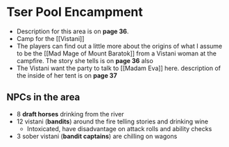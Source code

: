 # Tser Pool Encampment
* Description for this area is on **page 36**.
* Camp for the [[Vistani]]
* The players can find out a little more about the origins of what I assume to be the [[Mad Mage of Mount Baratok]] from a Vistani woman at the campfire. The story she tells is on **page 36** also
* The Vistani want the party to talk to [[Madam Eva]] here. description of the inside of her tent is on **page 37**

## NPCs in the area
* 8 **draft horses** drinking from the river
* 12 vistani (**bandits**) around the fire telling stories and drinking wine
  * Intoxicated, have disadvantage on attack rolls and ability checks
*  3 sober vistani (**bandit captains**) are chilling on wagons